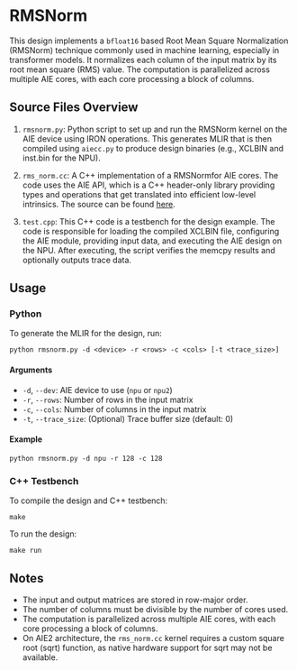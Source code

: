 <!---//===- README.md --------------------------*- Markdown -*-===//
//
// This file is licensed under the Apache License v2.0 with LLVM Exceptions.
// See https://llvm.org/LICENSE.txt for license information.
// SPDX-License-Identifier: Apache-2.0 WITH LLVM-exception
//
// Copyright (C) 2025, Advanced Micro Devices, Inc.
// 
//===----------------------------------------------------------------------===//-->

# RMSNorm

This design implements a `bfloat16` based Root Mean Square Normalization (RMSNorm) technique commonly used in machine learning, especially in transformer models. It normalizes each column of the input matrix by its root mean square (RMS) value. The computation is parallelized across multiple AIE cores, with each core processing a block of columns.

## Source Files Overview

1. `rmsnorm.py`: Python script to set up and run the RMSNorm kernel on the AIE device using IRON operations. This generates MLIR that is then compiled using `aiecc.py` to produce design binaries (e.g., XCLBIN and inst.bin for the NPU).

2. `rms_norm.cc`: A C++ implementation of a RMSNormfor AIE cores. The code uses the AIE API, which is a C++ header-only library providing types and operations that get translated into efficient low-level intrinsics.  The source can be found [here](../../../aie_kernels/aie2p/rms_norm.cc).

3. `test.cpp`: This C++ code is a testbench for the design example. The code is responsible for loading the compiled XCLBIN file, configuring the AIE module, providing input data, and executing the AIE design on the NPU. After executing, the script verifies the memcpy results and optionally outputs trace data.

## Usage

### Python
To generate the MLIR for the design, run:

```shell
python rmsnorm.py -d <device> -r <rows> -c <cols> [-t <trace_size>]
```

#### Arguments
- `-d`, `--dev`: AIE device to use (`npu` or `npu2`)
- `-r`, `--rows`: Number of rows in the input matrix
- `-c`, `--cols`: Number of columns in the input matrix
- `-t`, `--trace_size`: (Optional) Trace buffer size (default: 0)

#### Example
```shell
python rmsnorm.py -d npu -r 128 -c 128
```

### C++ Testbench
To compile the design and C++ testbench:
```shell
make
```

To run the design:
```shell
make run
```

## Notes
- The input and output matrices are stored in row-major order.
- The number of columns must be divisible by the number of cores used.
- The computation is parallelized across multiple AIE cores, with each core processing a block of columns.
- On AIE2 architecture, the `rms_norm.cc` kernel requires a custom square root (sqrt) function, as native hardware support for sqrt may not be available.

